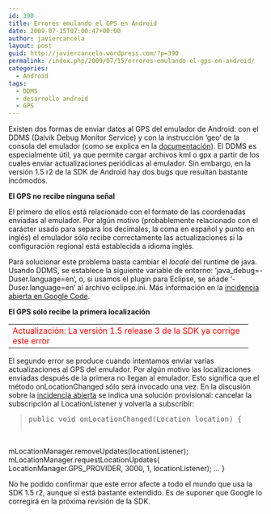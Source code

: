 ```yaml
---
id: 390
title: Errores emulando el GPS en Android
date: 2009-07-15T07:00:47+00:00
author: javiercancela
layout: post
guid: http://javiercancela.wordpress.com/?p=390
permalink: /index.php/2009/07/15/errores-emulando-el-gps-en-android/
categories:
  - Android
tags:
  - DDMS
  - desarrollo android
  - GPS
---
```

<div id="_mcePaste" style="position:absolute;width:1px;height:1px;top:0;left:-10000px;">
  Existen dos formas de enviar datos al GPS del emulador de Android: con el DDMS (Dalvik Debug Monitor Service) y con la instrucción &#8216;geo&#8217; de la consola del emulador (como se explica en la documentación [http://developer.android.com/guide/topics/location/index.html#location]). El DDMS es especialmente útil, ya que permite cargar archivos kml o gpx a partir de los cuales enviar actualizaciones periódicas al emulador. Sin embargo, en la versión 1.5 r2 de la SDK de Android hay dos bugs que resultan bastante molestos para desarrollar aplicaciones que usan el GPS.
</div>

<div id="_mcePaste" style="position:absolute;width:1px;height:1px;top:0;left:-10000px;">
  El primero de ellos está relacionado con el formato de las coordenadas enviadas al emulador. Por algún motivo (probablemente relacionado con el caracter usado para separa los decimales, &#8216;,&#8217; en español y &#8216;.&#8217; en inglés) el emulador sólo recibe correctamente las actualizaciones si la configuración regional está establecida a idioma inglés. En realidad no es necesario cambiar la configuración local de todo el sistema. Usando DDMS, basta con establecer la siguiente variable de entorno: &#8216;java_debug=-Duser.language=en&#8217;, o, si usamos el plugin para Eclipse, añadir &#8216;-Duser.language=en&#8217; al eclipse.ini. Más información en la incidencia abierta en Google Code [http://code.google.com/p/android/issues/detail?id=915].
</div>

<div id="_mcePaste" style="position:absolute;width:1px;height:1px;top:0;left:-10000px;">
  El segundo error se produce cuando intentamos enviar varias actualizaciones al GPS del emulador. Por algún motivo las localizaciones enviadas después de la primera no llegan al emulador. Esto significa que el método onLocationChanged sólo será invocado una vez. En la discusión sobre la incidencia abierta [http://code.google.com/p/android/issues/detail?id=2545] se indica una solución provisional: cancelar la subscripción al LocationListener y volverla a subscribir:
</div>

<div id="_mcePaste" style="position:absolute;width:1px;height:1px;top:0;left:-10000px;">
  public void onLocationChanged(Location location) {
</div>

<div id="_mcePaste" style="position:absolute;width:1px;height:1px;top:0;left:-10000px;">
  <span style="white-space:pre;"> </span>mLocationManager.removeUpdates(locationListener);
</div>

<div id="_mcePaste" style="position:absolute;width:1px;height:1px;top:0;left:-10000px;">
  <span style="white-space:pre;"> </span>mLocationManager.requestLocationUpdates(
</div>

<div id="_mcePaste" style="position:absolute;width:1px;height:1px;top:0;left:-10000px;">
  LocationManager.GPS_PROVIDER,
</div>

<div id="_mcePaste" style="position:absolute;width:1px;height:1px;top:0;left:-10000px;">
  3000,
</div>

<div id="_mcePaste" style="position:absolute;width:1px;height:1px;top:0;left:-10000px;">
  1,
</div>

<div id="_mcePaste" style="position:absolute;width:1px;height:1px;top:0;left:-10000px;">
  locationListener);
</div>

Existen dos formas de enviar datos al GPS del emulador de Android: con el DDMS (Dalvik Debug Monitor Service) y con la instrucción &#8216;geo&#8217; de la consola del emulador (como se explica en la [documentación](http://developer.android.com/guide/topics/location/index.html#location)). El DDMS es especialmente útil, ya que permite cargar archivos kml o gpx a partir de los cuales enviar actualizaciones periódicas al emulador. Sin embargo, en la versión 1.5 r2 de la SDK de Android hay dos bugs que resultan bastante incómodos.

**El GPS no recibe ninguna señal**

El primero de ellos está relacionado con el formato de las coordenadas enviadas al emulador. Por algún motivo (probablemente relacionado con el carácter usado para separa los decimales, la coma en español y punto en inglés) el emulador sólo recibe correctamente las actualizaciones si la configuración regional está establecida a idioma inglés.

Para solucionar este problema basta cambiar el _locale_ del runtime de java. Usando DDMS, se establece la siguiente variable de entorno: &#8216;java_debug=-Duser.language=en&#8217;, o, si usamos el plugin para Eclipse, se añade &#8216;-Duser.language=en&#8217; al archivo eclipse.ini. Más información en la [incidencia abierta en Google Code](http://code.google.com/p/android/issues/detail?id=915).

**El GPS sólo recibe la primera localización**

<table border="0" cellspacing="0" cellpadding="2" width="460">
  <tr>
    <td width="458" valign="top">
      <span style="color:#ff0000;">Actualización: La versión 1.5 release 3 de la SDK ya corrige este error</span>
    </td>
  </tr>
</table>

El segundo error se produce cuando intentamos enviar varias actualizaciones al GPS del emulador. Por algún motivo las localizaciones enviadas después de la primera no llegan al emulador. Esto significa que el método onLocationChanged sólo será invocado una vez. En la discusión sobre la [incidencia abierta](http://code.google.com/p/android/issues/detail?id=2545) se indica una solución provisional: cancelar la subscripción al LocationListener y volverla a subscribir:

> <pre>public void onLocationChanged(Location location) {
<span style="white-space:pre;"> </span>mLocationManager.removeUpdates(locationListener);
<span style="white-space:pre;"> </span>mLocationManager.requestLocationUpdates(
LocationManager.GPS_PROVIDER,
3000,
1,
locationListener);
...
}</pre>

No he podido confirmar que este error afecte a todo el mundo que usa la SDK 1.5 r2, aunque sí está bastante extendido. Es de suponer que Google lo corregirá en la próxima revisión de la SDK.